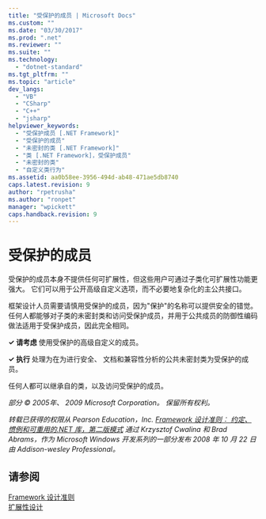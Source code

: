 ```yaml
---
title: "受保护的成员 | Microsoft Docs"
ms.custom: ""
ms.date: "03/30/2017"
ms.prod: ".net"
ms.reviewer: ""
ms.suite: ""
ms.technology: 
  - "dotnet-standard"
ms.tgt_pltfrm: ""
ms.topic: "article"
dev_langs: 
  - "VB"
  - "CSharp"
  - "C++"
  - "jsharp"
helpviewer_keywords: 
  - "受保护成员 [.NET Framework]"
  - "受保护的成员"
  - "未密封的类 [.NET Framework]"
  - "类 [.NET Framework]，受保护成员"
  - "未密封的类"
  - "自定义类行为"
ms.assetid: aa0b58ee-3956-494d-ab48-471ae5db8740
caps.latest.revision: 9
author: "rpetrusha"
ms.author: "ronpet"
manager: "wpickett"
caps.handback.revision: 9
---
```

# 受保护的成员
受保护的成员本身不提供任何可扩展性，但这些用户可通过子类化可扩展性功能更强大。 它们可以用于公开高级自定义选项，而不必要地复杂化的主公共接口。  
  
 框架设计人员需要请慎用受保护的成员，因为"保护"的名称可以提供安全的错觉。 任何人都能够对子类的未密封类和访问受保护成员，并用于公共成员的防御性编码做法适用于受保护成员，因此完全相同。  
  
 **✓ 请考虑** 使用受保护的高级自定义的成员。  
  
 **✓ 执行** 处理为在为进行安全、 文档和兼容性分析的公共未密封类为受保护的成员。  
  
 任何人都可以继承自的类，以及访问受保护的成员。  
  
 *部分 © 2005年、 2009 Microsoft Corporation。 保留所有权利。*  
  
 *转载已获得的权限从 Pearson Education，Inc. [Framework 设计准则︰ 约定、 惯例和可重用的.NET 库，第二版模式](http://www.informit.com/store/framework-design-guidelines-conventions-idioms-and-9780321545619) 通过 Krzysztof Cwalina 和 Brad Abrams，作为 Microsoft Windows 开发系列的一部分发布 2008 年 10 月 22 日由 Addison\-wesley Professional。*  
  
## 请参阅  
 [Framework 设计准则](../../../docs/standard/design-guidelines/index.md)   
 [扩展性设计](../../../docs/standard/design-guidelines/designing-for-extensibility.md)